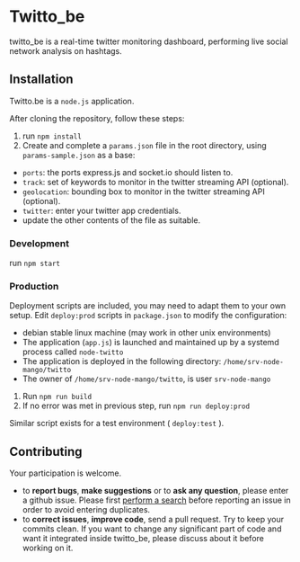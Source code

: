 # Twitto_be

twitto_be is a real-time twitter monitoring dashboard, performing live social network analysis on hashtags.

## Installation

Twitto.be is a `node.js` application.

After cloning the repository, follow these steps:

1. run `npm install`
2. Create and complete a `params.json` file in the root directory, using `params-sample.json` as a base:
  * `ports`: the ports express.js and socket.io should listen to.
  * `track`: set of keywords to monitor in the twitter streaming API (optional).
  * `geolocation`: bounding box to monitor in the twitter streaming API (optional).
  * `twitter`: enter your twitter app credentials.
  * update the other contents of the file as suitable.

### Development

run `npm start`

### Production

Deployment scripts are included, you may need to adapt them to your own setup. Edit `deploy:prod` scripts in `package.json` to modify the configuration:
* debian stable linux machine (may work in other unix environments)
* The application (`app.js`) is launched and maintained up by a systemd process called `node-twitto`
* The application is deployed in the following directory: `/home/srv-node-mango/twitto`
* The owner of `/home/srv-node-mango/twitto`, is user `srv-node-mango`

1. Run `npm run build`
2. If no error was met in previous step, run `npm run deploy:prod`

Similar script exists for a test environment ( `deploy:test` ).

## Contributing

Your participation is welcome.

* to **report bugs**, **make suggestions** or to **ask any question**, please enter a github issue. Please first [perform a search](https://github.com/Mango-information-systems/twitto_be/issues) before reporting an issue in order to avoid entering duplicates.
* to **correct issues**, **improve code**, send a pull request. Try to keep your commits clean. If you want to change any significant part of code and want it integrated inside twitto_be, please discuss about it before working on it.
